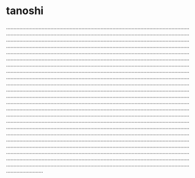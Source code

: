 # tanoshi

.............................................................................................................................................................................................................................................................................................................................................................................................................................................................................................................................................................................................................................................................................................................................................................................................................................................................................................................................................................................................................................................................................................................................................................................................................................................................................................................................................................................................................................................................................................................................................................................................................................................................................................................................................................................................................................................................................................................................................................................................................................................................................................................................................................................................................................................................................................................................................................................................................................................................................................................................................................................................................................................................................................................................................................................................................................................................................................................................................................................................